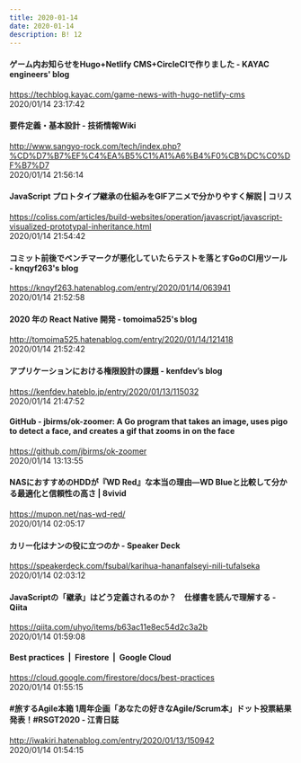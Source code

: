 ```yaml
---
title: 2020-01-14
date: 2020-01-14
description: B! 12
---
```


#### ゲーム内お知らせをHugo+Netlify CMS+CircleCIで作りました - KAYAC engineers' blog
https://techblog.kayac.com/game-news-with-hugo-netlify-cms<br>
2020/01/14 23:17:42<br>


#### 要件定義・基本設計 - 技術情報Wiki
http://www.sangyo-rock.com/tech/index.php?%CD%D7%B7%EF%C4%EA%B5%C1%A1%A6%B4%F0%CB%DC%C0%DF%B7%D7<br>
2020/01/14 21:56:14<br>


####   JavaScript プロトタイプ継承の仕組みをGIFアニメで分かりやすく解説 | コリス
https://coliss.com/articles/build-websites/operation/javascript/javascript-visualized-prototypal-inheritance.html<br>
2020/01/14 21:54:42<br>


#### コミット前後でベンチマークが悪化していたらテストを落とすGoのCI用ツール - knqyf263's blog
https://knqyf263.hatenablog.com/entry/2020/01/14/063941<br>
2020/01/14 21:52:58<br>


#### 2020 年の React Native 開発 - tomoima525's blog
http://tomoima525.hatenablog.com/entry/2020/01/14/121418<br>
2020/01/14 21:52:42<br>


#### アプリケーションにおける権限設計の課題 - kenfdev’s blog
https://kenfdev.hateblo.jp/entry/2020/01/13/115032<br>
2020/01/14 21:47:52<br>


#### GitHub - jbirms/ok-zoomer: A Go program that takes an image, uses pigo to detect a face, and creates a gif that zooms in on the face
https://github.com/jbirms/ok-zoomer<br>
2020/01/14 13:13:55<br>


#### NASにおすすめのHDDが『WD Red』な本当の理由—WD Blueと比較して分かる最適化と信頼性の高さ | 8vivid
https://mupon.net/nas-wd-red/<br>
2020/01/14 02:05:17<br>


#### カリー化はナンの役に立つのか - Speaker Deck
https://speakerdeck.com/fsubal/karihua-hananfalseyi-nili-tufalseka<br>
2020/01/14 02:03:12<br>


#### JavaScriptの「継承」はどう定義されるのか？　仕様書を読んで理解する - Qiita
https://qiita.com/uhyo/items/b63ac11e8ec54d2c3a2b<br>
2020/01/14 01:59:08<br>


#### Best practices  |  Firestore       |  Google Cloud
https://cloud.google.com/firestore/docs/best-practices<br>
2020/01/14 01:55:15<br>


#### #旅するAgile本箱 1周年企画「あなたの好きなAgile/Scrum本」ドット投票結果発表！#RSGT2020  - 江青日誌
http://iwakiri.hatenablog.com/entry/2020/01/13/150942<br>
2020/01/14 01:54:15<br>


